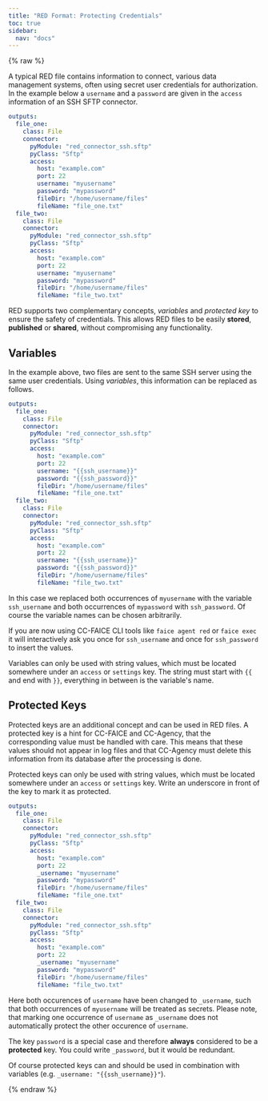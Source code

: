 ```yaml
---
title: "RED Format: Protecting Credentials"
toc: true
sidebar:
  nav: "docs"
---
```


{% raw %}

A typical RED file contains information to connect, various data management systems, often using secret user credentials for authorization. In the example below a `username` and a `password` are given in the `access` information of an SSH SFTP connector.

```yaml
outputs:
  file_one:
    class: File
    connector:
      pyModule: "red_connector_ssh.sftp"
      pyClass: "Sftp"
      access:
        host: "example.com"
        port: 22
        username: "myusername"
        password: "mypassword"
        fileDir: "/home/username/files"
        fileName: "file_one.txt"
  file_two:
    class: File
    connector:
      pyModule: "red_connector_ssh.sftp"
      pyClass: "Sftp"
      access:
        host: "example.com"
        port: 22
        username: "myusername"
        password: "mypassword"
        fileDir: "/home/username/files"
        fileName: "file_two.txt"
```

RED supports two complementary concepts, *variables* and *protected key* to ensure the safety of credentials. This allows RED files to be easily **stored**, **published** or **shared**, without compromising any functionality.


## Variables

In the example above, two files are sent to the same SSH server using the same user credentials. Using *variables*, this information can be replaced as follows.

```yaml
outputs:
  file_one:
    class: File
    connector:
      pyModule: "red_connector_ssh.sftp"
      pyClass: "Sftp"
      access:
        host: "example.com"
        port: 22
        username: "{{ssh_username}}"
        password: "{{ssh_password}}"
        fileDir: "/home/username/files"
        fileName: "file_one.txt"
  file_two:
    class: File
    connector:
      pyModule: "red_connector_ssh.sftp"
      pyClass: "Sftp"
      access:
        host: "example.com"
        port: 22
        username: "{{ssh_username}}"
        password: "{{ssh_password}}"
        fileDir: "/home/username/files"
        fileName: "file_two.txt"
```

In this case we replaced both occurrences of `myusername` with the variable `ssh_username` and both occurrences of `mypassword` with `ssh_password`. Of course the variable names can be chosen arbitrarily.

If you are now using CC-FAICE CLI tools like `faice agent red` or `faice exec` it will interactively ask you once for `ssh_username` and once for `ssh_password` to insert the values.

Variables can only be used with string values, which must be located somewhere under an `access` or `settings` key. The string must start with `{{` and end with `}}`, everything in between is the variable's name.


## Protected Keys

Protected keys are an additional concept and can be used in RED files. A protected key is a hint for CC-FAICE and CC-Agency, that the corresponding value must be handled with care. This means that these values should not appear in log files and that CC-Agency must delete this information from its database after the processing is done.

Protected keys can only be used with string values, which must be located somewhere under an `access` or `settings` key. Write an underscore in front of the key to mark it as protected.

```yaml
outputs:
  file_one:
    class: File
    connector:
      pyModule: "red_connector_ssh.sftp"
      pyClass: "Sftp"
      access:
        host: "example.com"
        port: 22
        _username: "myusername"
        password: "mypassword"
        fileDir: "/home/username/files"
        fileName: "file_one.txt"
  file_two:
    class: File
    connector:
      pyModule: "red_connector_ssh.sftp"
      pyClass: "Sftp"
      access:
        host: "example.com"
        port: 22
        _username: "myusername"
        password: "mypassword"
        fileDir: "/home/username/files"
        fileName: "file_two.txt"
```

Here both occurences of `username` have been changed to `_username`, such that both occurrences of `myusername` will be treated as secrets. Please note, that marking one occurrence of `username` as `_username` does not automatically protect the other occurence of `username`.

The key `password` is a special case and therefore **always** considered to be a **protected** key. You could write `_password`, but it would be redundant.

Of course protected keys can and should be used in combination with variables (e.g. `_username: "{{ssh_username}}"`).

{% endraw %}
